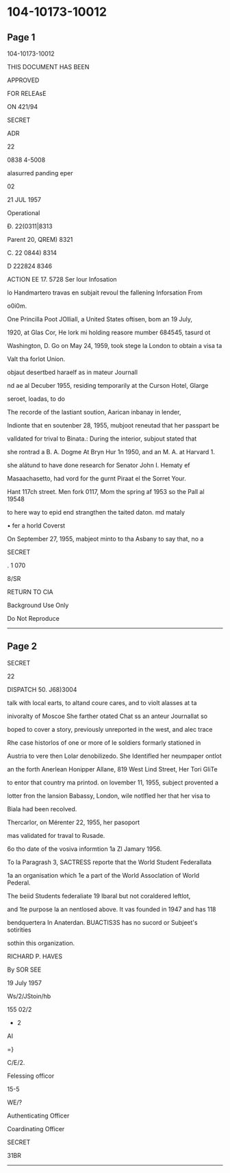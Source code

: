 # 104-10173-10012

## Page 1

104-10173-10012

THIS DOCUMENT HAS BEEN

APPROVED

FOR RELEAsE

ON 421/94

SECRET

ADR

22

0838 4-5008

alasurred panding eper

02

21 JUL 1957

Operational

Đ. 22(0311|8313

Parent 20, QREM) 8321

C. 22 0844) 8314

D 222824 8346

ACTION EE 17. 5728 Ser lour Infosation

lo Handmartero travas en subjait revoul the fallening Inforsation From

o0i0m.

One Princilla Poot JOlliall, a United States oftisen, bom an 19 July,

1920, at Glas Cor, He lork mi holding reasore mumber 684545, tasurd ot

Washington, D. Go on May 24, 1959, took stege la London to obtain a visa ta

Valt tha forlot Union.

objaut desertbed haraelf as in mateur Journall

nd ae al Decuber 1955, residing temporarily at the Curson Hotel, Glarge

seroet, loadas, to do

The recorde of the lastiant soution, Aarican inbanay in lender,

Indionte that en soutenber 28, 1955, mubjoot reneutad that her passpart be

valldated for trival to Binata.: During the interior, subjout stated that

she rontrad a B. A. Dogme At Bryn Hur 1n 1950, and an M. A. at Harvard 1.

she alátund to have done research for Senator John I. Hematy ef

Masaachasetto, had vord for the gurnt Piraat el the Sorret Your.

Hant 117ch street. Men fork 0117, Mom the spring af 1953 so the Pall al 19548

to here way to epid end strangthen the taited daton. md mataly

• fer a horld Coverst

On September 27, 1955, mabjeot minto to tha Asbany to say that, no a

SECRET

. 1 070

8/SR

RETURN TO CIA

Background Use Only

Do Not Reproduce

---

## Page 2

SECRET

22

DISPATCH 50. J68)3004

talk with local earts, to altand coure cares, and to violt alasses at ta

inivoralty of Moscoe She farther otated Chat ss an anteur Journallat so

boped to cover a story, previously unreported in the west, and alec trace

Rhe case historlos of one or more of le soldiers formarly stationed in

Austria to vere then Lolar denobilizedo. She Identifled her neumpaper ontlot

an the forth Anerlean Honipper Allane, 819 West Lind Street, Her Tori GliTe

to entor that country ma printod. on lovember 11, 1955, subject provented a

lotter fron the lansion Babassy, London, wile notlfled her that her visa to

Biala had been recolved.

Thercarlor, on Mérenter 22, 1955, her pasoport

mas validated for traval to Rusade.

6o tho date of the vosiva informtion 1a Zl Jamary 1956.

To la Paragrash 3, SACTRESS reporte that the World Student Federallata

1a an organisation which 1e a part of the World Assoclation of World Pederal.

The beiid Students federaliate 19 Ibaral but not coraldered leftlot,

and 1te purpose la an nentlosed above. It vas founded in 1947 and has 118

bendquertera In Anaterdan. BUACTIS3S has no sucord or Subjeet's sotirities

sothin this organization.

RICHARD P. HAVES

By SOR SEE

19 July 1957

Ws/2/JStoin/hb

155 02/2

* 2

AI

=}

C/E/2.

Felessing officor

15-5

WE/?

Authenticating Officer

Coardinating Officer

SECRET

31BR

---

